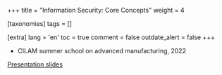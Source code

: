 +++
title = "Information Security: Core Concepts"
weight = 4

[taxonomies]
tags = []

[extra]
lang = 'en'
toc = true
comment = false
outdate_alert = false
+++

- CILAM summer school on advanced manufacturing, 2022

<!-- more -->

[Presentation slides](https://drive.google.com/file/d/1Qwi-YVpoC2IISI_0CpGOoX7hxV_YiagN/view?usp=sharing)

